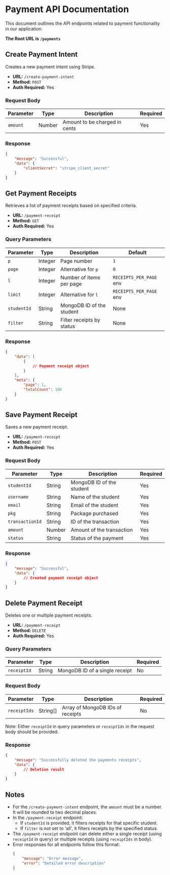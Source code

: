 # Payment API Documentation

This document outlines the API endpoints related to payment functionality in our application.

**The Root URL is `/payments`**

## Create Payment Intent

Creates a new payment intent using Stripe.

-   **URL:** `/create-payment-intent`
-   **Method:** `POST`
-   **Auth Required:** Yes

### Request Body

| Parameter | Type   | Description                   | Required |
| --------- | ------ | ----------------------------- | -------- |
| `amount`  | Number | Amount to be charged in cents | Yes      |

### Response

```json
{
    "message": "Successful",
    "data": {
        "clientSecret": "stripe_client_secret"
    }
}
```

## Get Payment Receipts

Retrieves a list of payment receipts based on specified criteria.

-   **URL:** `/payment-receipt`
-   **Method:** `GET`
-   **Auth Required:** Yes

### Query Parameters

| Parameter   | Type    | Description               | Default                 |
| ----------- | ------- | ------------------------- | ----------------------- |
| `p`         | Integer | Page number               | `1`                     |
| `page`      | Integer | Alternative for `p`       | `0`                     |
| `l`         | Integer | Number of items per page  | `RECEIPTS_PER_PAGE` env |
| `limit`     | Integer | Alternative for `l`       | `RECEIPTS_PER_PAGE` env |
| `studentId` | String  | MongoDB ID of the student | None                    |
| `filter`    | String  | Filter receipts by status | None                    |

### Response

```json
{
    "data": [
        {
            // Payment receipt object
        }
    ],
    "meta": {
        "page": 1,
        "totalCount": 100
    }
}
```

## Save Payment Receipt

Saves a new payment receipt.

-   **URL:** `/payment-receipt`
-   **Method:** `POST`
-   **Auth Required:** Yes

### Request Body

| Parameter       | Type   | Description               | Required |
| --------------- | ------ | ------------------------- | -------- |
| `studentId`     | String | MongoDB ID of the student | Yes      |
| `username`      | String | Name of the student       | Yes      |
| `email`         | String | Email of the student      | Yes      |
| `pkg`           | String | Package purchased         | Yes      |
| `transactionId` | String | ID of the transaction     | Yes      |
| `amount`        | Number | Amount of the transaction | Yes      |
| `status`        | String | Status of the payment     | Yes      |

### Response

```json
{
    "message": "Successful",
    "data": {
        // Created payment receipt object
    }
}
```

## Delete Payment Receipt

Deletes one or multiple payment receipts.

-   **URL:** `/payment-receipt`
-   **Method:** `DELETE`
-   **Auth Required:** Yes

### Query Parameters

| Parameter   | Type   | Description                    | Required |
| ----------- | ------ | ------------------------------ | -------- |
| `receiptId` | String | MongoDB ID of a single receipt | No       |

### Request Body

| Parameter    | Type     | Description                      | Required |
| ------------ | -------- | -------------------------------- | -------- |
| `receiptIds` | String[] | Array of MongoDB IDs of receipts | No       |

Note: Either `receiptId` in query parameters or `receiptIds` in the request body should be provided.

### Response

```json
{
    "message": "Successfully deleted the payments receipts",
    "data": {
        // Deletion result
    }
}
```

## Notes

-   For the `/create-payment-intent` endpoint, the `amount` must be a number. It will be rounded to two decimal places.
-   In the `/payment-receipt` endpoint:
    -   If `studentId` is provided, it filters receipts for that specific student.
    -   If `filter` is not set to 'all', it filters receipts by the specified status.
-   The `/payment-receipt` endpoint can delete either a single receipt (using `receiptId` in query) or multiple receipts (using `receiptIds` in body).
-   Error responses for all endpoints follow this format:
    ```json
    {
        "message": "Error message",
        "error": "Detailed error description"
    }
    ```
